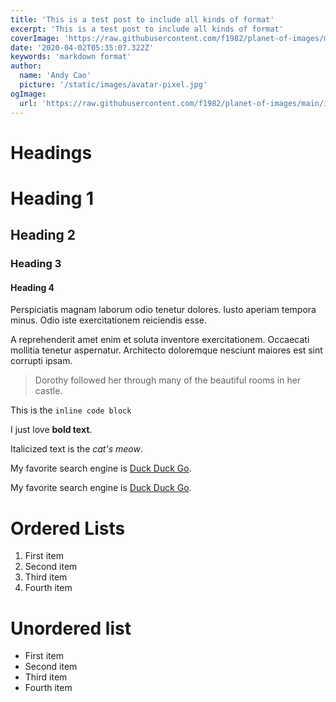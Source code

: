 ```yaml
---
title: 'This is a test post to include all kinds of format'
excerpt: 'This is a test post to include all kinds of format'
coverImage: 'https://raw.githubusercontent.com/f1982/planet-of-images/main/img/IMG_9826.jpg'
date: '2020-04-02T05:35:07.322Z'
keywords: 'markdown format'
author:
  name: 'Andy Cao'
  picture: '/static/images/avatar-pixel.jpg'
ogImage:
  url: 'https://raw.githubusercontent.com/f1982/planet-of-images/main/img/IMG_9826.jpg'
---
```


# Headings

# Heading 1

## Heading 2

### Heading 3

#### Heading 4

Perspiciatis magnam laborum odio tenetur dolores. Iusto aperiam tempora minus. Odio iste exercitationem reiciendis esse.

A reprehenderit amet enim et soluta inventore exercitationem. Occaecati mollitia tenetur aspernatur. Architecto doloremque nesciunt maiores est sint corrupti ipsam.

> Dorothy followed her through many of the beautiful rooms in her castle.

This is the `inline code block`

I just love **bold text**.

Italicized text is the _cat's meow_.

My favorite search engine is [Duck Duck Go](https://duckduckgo.com).

My favorite search engine is [Duck Duck Go](https://duckduckgo.com 'The best search engine for privacy').

# Ordered Lists

1. First item
2. Second item
3. Third item
4. Fourth item

# Unordered list

- First item
- Second item
- Third item
- Fourth item
